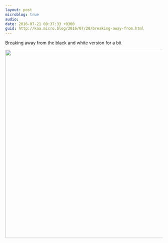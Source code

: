 ```yaml
---
layout: post
microblog: true
audio: 
date: 2016-07-21 00:37:33 +0300
guid: http://kaa.micro.blog/2016/07/20/breaking-away-from.html
---
```

Breaking away from the black and white version for a bit

<img src="http://www.kaa.bz/uploads/2018/3f9479c7a3.jpg" width="600" height="600" />
